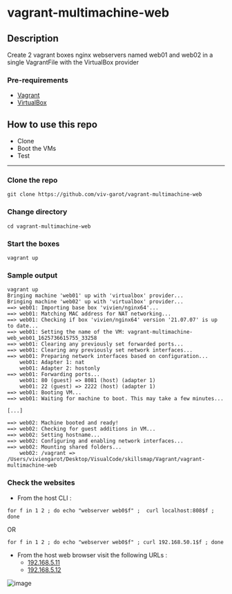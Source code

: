 # vagrant-multimachine-web

## Description
Create 2 vagrant boxes nginx webservers named web01 and web02 in a single VagrantFile with the VirtualBox provider

### Pre-requirements

* [Vagrant](https://www.vagrantup.com/downloads)
* [VirtualBox](https://www.virtualbox.org/wiki/Downloads)

## How to use this repo

- Clone
- Boot the VMs
- Test

---

### Clone the repo

```
git clone https://github.com/viv-garot/vagrant-multimachine-web
```

### Change directory

```
cd vagrant-multimachine-web
```

### Start the boxes

```
vagrant up
```

### Sample output

```
vagrant up
Bringing machine 'web01' up with 'virtualbox' provider...
Bringing machine 'web02' up with 'virtualbox' provider...
==> web01: Importing base box 'vivien/nginx64'...
==> web01: Matching MAC address for NAT networking...
==> web01: Checking if box 'vivien/nginx64' version '21.07.07' is up to date...
==> web01: Setting the name of the VM: vagrant-multimachine-web_web01_1625736615755_33258
==> web01: Clearing any previously set forwarded ports...
==> web01: Clearing any previously set network interfaces...
==> web01: Preparing network interfaces based on configuration...
    web01: Adapter 1: nat
    web01: Adapter 2: hostonly
==> web01: Forwarding ports...
    web01: 80 (guest) => 8081 (host) (adapter 1)
    web01: 22 (guest) => 2222 (host) (adapter 1)
==> web01: Booting VM...
==> web01: Waiting for machine to boot. This may take a few minutes...

[...]

==> web02: Machine booted and ready!
==> web02: Checking for guest additions in VM...
==> web02: Setting hostname...
==> web02: Configuring and enabling network interfaces...
==> web02: Mounting shared folders...
    web02: /vagrant => /Users/viviengarot/Desktop/VisualCode/skillsmap/Vagrant/vagrant-multimachine-web
```

### Check the websites

- From the host CLI :

```
for f in 1 2 ; do echo "webserver web0$f" ;  curl localhost:808$f ; done
```

OR

```
for f in 1 2 ; do echo "webserver web0$f" ; curl 192.168.50.1$f ; done
```


- From the host web browser visit the following URLs :
  - [192.168.5.11](http://192.168.50.11)
  - [192.168.5.12](http://192.168.50.12)

![image](https://user-images.githubusercontent.com/85481359/124901469-58c76e80-dfe2-11eb-870d-67218bf66219.png)

